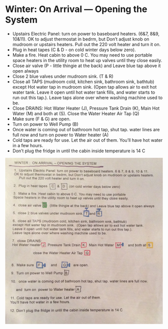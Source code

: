 # Winter: On Arrival — Opening the System

* Upstairs Electric Panel: turn on power to baseboard heaters. (6&7, 8&9, 10&11). OK to adjust thermostat in bedrm, but Don’t adjust knob on mudroom or upstairs heaters. Pull out the 220 volt heater and turn it on.
* Plug in heat tapes (C & D - on cold winter days below zero).
* Make a fire. Heat cabin to above 0 C. You may need to use portable space heaters in the utility room to heat up valves until they close easily.
* Close air valve (P - little thingie at the back) and Leave blue tap above it open always
* Close 2 blue valves under mudroom sink. (T & R)
* Close all TAPS (mudroom cold, kitchen sink, bathroom sink, bathtub) except Hot water tap in mudroom sink. (Open tap allows air to exit hot water tank. Leave it open until hot water tank fills, and water starts to run out this tap.). Leave taps alone over where washing machine used to be.
* Close DRAlNS: Hot Water Heater (J), Pressure Tank Drain (K), Main Hot Water (M) and both at (S). Close the Water Heater Air Tap (Q)
* Make sure (F & G) are open.
* Turn on power to Well Pump (B)
* Once water is coming out of bathroom hot tap, shut tap. water lines are full now and turn on power to Water heater (A)
* Cold taps are ready for use. Let the air out of them.  You’ll have hot water in a few hours.
* Don’t plug the fridge in until the cabin inside temperature is 14 C

![Winter - Opening, November 2007](images/opening.jpg "Winter: On Arrival - Opening the System")
